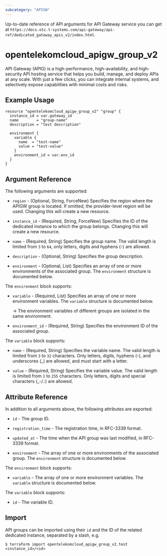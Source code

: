 ```yaml
---
subcategory: "APIGW"
---
```


Up-to-date reference of API arguments for API Gateway service you can get at
`https://docs.otc.t-systems.com/api-gateway/api-ref/dedicated_gateway_apis_v2/index.html`.

# opentelekomcloud_apigw_group_v2

API Gateway (APIG) is a high-performance, high-availability, and high-security API hosting service that helps you build,
manage, and deploy APIs at any scale.
With just a few clicks, you can integrate internal systems, and selectively expose capabilities with minimal costs and risks.

## Example Usage

```hcl
resource "opentelekomcloud_apigw_group_v2" "group" {
  instance_id = var.gateway_id
  name        = "group-name"
  description = "test description"

  environment {
    variable {
      name  = "test-name"
      value = "test-value"
    }
    environment_id = var.env_id
  }
}
```

## Argument Reference

The following arguments are supported:

* `region` - (Optional, String, ForceNew) Specifies the region where the APIGW group is located.
  If omitted, the provider-level region will be used. Changing this will create a new resource.

* `instance_id` - (Required, String, ForceNew) Specifies the ID of the dedicated instance to which the group belongs.
  Changing this will create a new resource.

* `name` - (Required, String) Specifies the group name.
  The valid length is limited from `3` to `64`, only letters, digits and hyphens (-) are
  allowed.

* `description` - (Optional, String) Specifies the group description.

* `environment` - (Optional, List) Specifies an array of one or more environments of the associated group.
  The `environment` structure is documented below.

The `environment` block supports:

* `variable` - (Required, List) Specifies an array of one or more environment variables.
  The `variable` structure is documented below.

  -> The environment variables of different groups are isolated in the same environment.

* `environment_id` - (Required, String) Specifies the environment ID of the associated group.

The `variable` block supports:

* `name` - (Required, String) Specifies the variable name.
  The valid length is limited from `3` to `32` characters.
  Only letters, digits, hyphens (-), and underscores (_) are allowed, and must start with a letter.

* `value` - (Required, String) Specifies the variable value.
  The valid length is limited from `1` to `255` characters.
  Only letters, digits and special characters (_-/.:) are allowed.

## Attribute Reference

In addition to all arguments above, the following attributes are exported:

* `id` - The group ID.

* `registration_time` - The registration time, in RFC-3339 format.

* `updated_at` - The time when the API group was last modified, in RFC-3339 format.

* `environment` - The array of one or more environments of the associated group.
  The `environment` structure is documented below.

The `environment` block supports:

* `variable` - The array of one or more environment variables.
  The `variable` structure is documented below.

The `variable` block supports:

* `id` - The variable ID.

## Import

API groups can be imported using their `id` and the ID of the related dedicated instance, separated by a slash, e.g.

```shell
$ terraform import opentelekomcloud_apigw_group_v2.test <instance_id>/<id>
```
